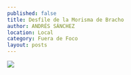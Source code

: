 ```yaml
---
published: false
title: Desfile de la Morisma de Bracho
author: ANDRÉS SÁNCHEZ
location: Local
category: Fuera de Foco
layout: posts
---
```


![](http://i.imgur.com/macxNPLm.jpg)
